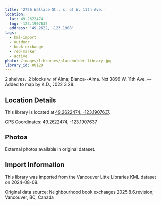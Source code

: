 ```yaml
---
title: '2726 Wallace St., s. of W. 11th Ave.'
location:
  lat: 49.2622474
  lng: -123.1907637
  address: '49.2622, -123.1908'
tags:
  - kml-import
  - outdoor
  - book-exchange
  - red-marker
  - active
photo: /images/libraries/placeholder-library.jpg
library_id: 00129
---
```

2 shelves.  2 blocks w. of Alma; Blanca--Alma.
Not 3896 W. 11th Ave.
—Added to map by K.D., 2022 3 28.

## Location Details

This library is located at [49.2622474, -123.1907637](https://www.google.com/maps?q=49.2622474,-123.1907637).

GPS Coordinates: 49.2622474, -123.1907637

## Photos

External photos available in original dataset.

## Import Information

This library was imported from the Vancouver Little Libraries KML dataset on 2024-08-08.

Original data source: Neighbourhood book exchanges 2025.8.6.revision; Vancouver, BC, Canada
